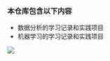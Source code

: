 ### 本仓库包含以下内容

* 数据分析的学习记录和实践项目
* 机器学习的学习记录和实践项目

![](https://image-data-01-1256668828.cos.ap-shanghai.myqcloud.com/data_01.png)